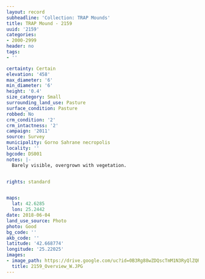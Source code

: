```yaml
---
layout: record
subheadline: 'Collection: TRAP Mounds'
title: TRAP Mound - 2159
uuid: '2159'
categories:
- 2000-2999
header: no
tags:
- ''

certainty: Certain
elevation: '458'
max_diameter: '6'
min_diameter: '6'
height: '0.4'
size_category: Small
surrounding_land_use: Pasture
surface_condition: Pasture
robbed: No
crm_condition: '2'
crm_intactness: '2'
campaign: '2011'
source: Survey
municipality: Gorno Sahrane necropolis
locality: ''
bgcode: DS001
notes: |-
  Barely visible, overgrown with vegetation.


rights: standard


maps:
  lat: 42.6285
  lon: 25.2442
date: 2018-06-04
land_use_source: Photo
photo: Good
bg_code: ''
akb_code: ''
latitude: '42.668774'
longitude: '25.22025'
images:
- image_path: https://drive.google.com/uc?id=0B3Rg88wZDQscTmM1N3RyQlZQRzg
  title: 2159_Overview_W.JPG
---
```

